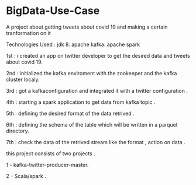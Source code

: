 # BigData-Use-Case
A project about getting tweets about covid 19 and making a certain tranformation on it

Technologies Used :
jdk 8.
apache kafka.
apache spark


1st : i created an app on twitter developer to get the desired data and tweets about covid 19.

2nd : initialized the kafka enviroment with the zookeeper and the kafka cluster localy.

3rd : got a kafkaconfiguration and integrated it with a twitter configuration .

4th : starting a spark application to get data from kafka topic .

5th : defining the desired format of the data retrived .

6th : defining the schema of the table which will be written in a parquet directory.

7th : check the data of the retrived stream like the format , action on data .

this project consists of two projects .

1 - kafka-twitter-producer-master.

2 - Scala/spark .

